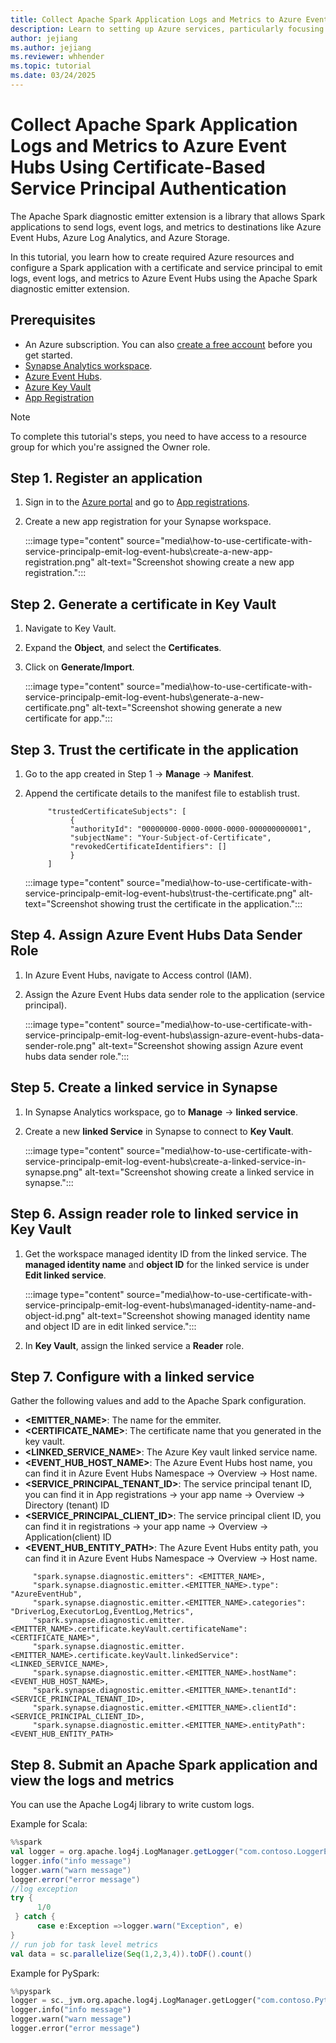 ```yaml
---
title: Collect Apache Spark Application Logs and Metrics to Azure Event Hubs Using Certificate-Based Service Principal Authentication
description: Learn to setting up Azure services, particularly focusing on integrating Azure Synapse with Azure Event Hubs and Key Vault.
author: jejiang
ms.author: jejiang
ms.reviewer: whhender
ms.topic: tutorial
ms.date: 03/24/2025
---
```


# Collect Apache Spark Application Logs and Metrics to Azure Event Hubs Using Certificate-Based Service Principal Authentication

The Apache Spark diagnostic emitter extension is a library that allows Spark applications to send logs, event logs, and metrics to destinations like Azure Event Hubs, Azure Log Analytics, and Azure Storage.

In this tutorial, you learn how to create required Azure resources and configure a Spark application with a certificate and service principal to emit logs, event logs, and metrics to Azure Event Hubs using the Apache Spark diagnostic emitter extension.

## Prerequisites

- An Azure subscription. You can also [create a free account](https://azure.microsoft.com/pricing/purchase-options/azure-account?cid=msft_learn) before you get started.
- [Synapse Analytics workspace](/azure/synapse-analytics/get-started-create-workspace).
- [Azure Event Hubs](/azure/event-hubs/event-hubs-about).
- [Azure Key Vault](/azure/key-vault/general/overview)
- [App Registration](https://ms.portal.azure.com/#view/Microsoft_AAD_RegisteredApps/ApplicationsListBlade)

> [!Note]
>
> To complete this tutorial's steps, you need to have access to a resource group for which you're assigned the Owner role. 
>

## Step 1. Register an application

1. Sign in to the [Azure portal](https://portal.azure.com/) and go to [App registrations](/entra/identity-platform/quickstart-register-app#register-an-application).
2. Create a new app registration for your Synapse workspace.

     :::image type="content" source="media\how-to-use-certificate-with-service-principalp-emit-log-event-hubs\create-a-new-app-registration.png" alt-text="Screenshot showing create a new app registration.":::

## Step 2. Generate a certificate in Key Vault

1. Navigate to Key Vault.
2. Expand the **Object**, and select the **Certificates**.
3. Click on **Generate/Import**. 

     :::image type="content" source="media\how-to-use-certificate-with-service-principalp-emit-log-event-hubs\generate-a-new-certificate.png" alt-text="Screenshot showing generate a new certificate for app.":::

## Step 3. Trust the certificate in the application 

1. Go to the app created in Step 1 -> **Manage** -> **Manifest**. 
2. Append the certificate details to the manifest file to establish trust. 

     ```
          "trustedCertificateSubjects": [ 
               { 
               "authorityId": "00000000-0000-0000-0000-000000000001", 
               "subjectName": "Your-Subject-of-Certificate", 
               "revokedCertificateIdentifiers": [] 
               } 
          ] 
     ```

     :::image type="content" source="media\how-to-use-certificate-with-service-principalp-emit-log-event-hubs\trust-the-certificate.png" alt-text="Screenshot showing trust the certificate in the application.":::

## Step 4. Assign Azure Event Hubs Data Sender Role 

1. In Azure Event Hubs, navigate to Access control (IAM).
2. Assign the Azure Event Hubs data sender role to the application (service principal).

     :::image type="content" source="media\how-to-use-certificate-with-service-principalp-emit-log-event-hubs\assign-azure-event-hubs-data-sender-role.png" alt-text="Screenshot showing assign Azure event hubs data sender role.":::

## Step 5. Create a linked service in Synapse

1. In Synapse Analytics workspace, go to **Manage** -> **linked service**.
2. Create a new **linked Service** in Synapse to connect to **Key Vault**. 

     :::image type="content" source="media\how-to-use-certificate-with-service-principalp-emit-log-event-hubs\create-a-linked-service-in-synapse.png" alt-text="Screenshot showing create a linked service in synapse.":::

## Step 6. Assign reader role to linked service in Key Vault

1. Get the workspace managed identity ID from the linked service. The **managed identity name** and **object ID** for the linked service is under **Edit linked service**. 

     :::image type="content" source="media\how-to-use-certificate-with-service-principalp-emit-log-event-hubs\managed-identity-name-and-object-id.png" alt-text="Screenshot showing managed identity name and object ID are in edit linked service.":::

2. In **Key Vault**, assign the linked service a **Reader** role. 

## Step 7. Configure with a linked service

Gather the following values and add to the Apache Spark configuration.

- **<EMITTER_NAME>**: The name for the emmiter.
- **<CERTIFICATE_NAME>**: The certificate name that you generated in the key vault.
- **<LINKED_SERVICE_NAME>**: The Azure Key vault linked service name.
- **<EVENT_HUB_HOST_NAME>**: The Azure Event Hubs host name, you can find it in Azure Event Hubs Namespace -> Overview -> Host name.
- **<SERVICE_PRINCIPAL_TENANT_ID>**: The service principal tenant ID, you can find it in App registrations -> your app name -> Overview -> Directory (tenant) ID
- **<SERVICE_PRINCIPAL_CLIENT_ID>**: The service principal client ID, you can find it in registrations -> your app name -> Overview -> Application(client) ID
- **<EVENT_HUB_ENTITY_PATH>**: The Azure Event Hubs entity path, you can find it in Azure Event Hubs Namespace -> Overview -> Host name.

```
     "spark.synapse.diagnostic.emitters": <EMITTER_NAME>,
     "spark.synapse.diagnostic.emitter.<EMITTER_NAME>.type": "AzureEventHub",
     "spark.synapse.diagnostic.emitter.<EMITTER_NAME>.categories": "DriverLog,ExecutorLog,EventLog,Metrics",
     "spark.synapse.diagnostic.emitter.<EMITTER_NAME>.certificate.keyVault.certificateName": <CERTIFICATE_NAME>",
     "spark.synapse.diagnostic.emitter.<EMITTER_NAME>.certificate.keyVault.linkedService": <LINKED_SERVICE_NAME>,
     "spark.synapse.diagnostic.emitter.<EMITTER_NAME>.hostName": <EVENT_HUB_HOST_NAME>,
     "spark.synapse.diagnostic.emitter.<EMITTER_NAME>.tenantId": <SERVICE_PRINCIPAL_TENANT_ID>,
     "spark.synapse.diagnostic.emitter.<EMITTER_NAME>.clientId": <SERVICE_PRINCIPAL_CLIENT_ID>,
     "spark.synapse.diagnostic.emitter.<EMITTER_NAME>.entityPath": <EVENT_HUB_ENTITY_PATH>
```

## Step 8. Submit an Apache Spark application and view the logs and metrics

You can use the Apache Log4j library to write custom logs.

Example for Scala:

```scala
%%spark
val logger = org.apache.log4j.LogManager.getLogger("com.contoso.LoggerExample")
logger.info("info message")
logger.warn("warn message")
logger.error("error message")
//log exception
try {
      1/0
 } catch {
      case e:Exception =>logger.warn("Exception", e)
}
// run job for task level metrics
val data = sc.parallelize(Seq(1,2,3,4)).toDF().count()
```

Example for PySpark:

```python
%%pyspark
logger = sc._jvm.org.apache.log4j.LogManager.getLogger("com.contoso.PythonLoggerExample")
logger.info("info message")
logger.warn("warn message")
logger.error("error message")
```

